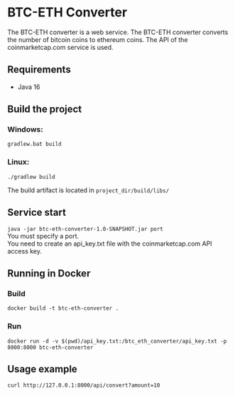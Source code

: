 # BTC-ETH Converter

The BTC-ETH converter is a web service. The BTC-ETH converter converts the number of bitcoin coins to ethereum coins. The API of the coinmarketcap.com service is used.

## Requirements
- Java 16

## Build the project
### Windows:
`gradlew.bat build`
### Linux:
`./gradlew build`

The build artifact is located in `project_dir/build/libs/`

## Service start
`java -jar btc-eth-converter-1.0-SNAPSHOT.jar port` 
<br>You must specify a port.
<br>You need to create an api_key.txt file with the coinmarketcap.com API access key.

## Running in Docker

### Build
`docker build -t btc-eth-converter .`

### Run
`docker run -d -v $(pwd)/api_key.txt:/btc_eth_converter/api_key.txt -p 8000:8000 btc-eth-converter`

## Usage example
`curl http://127.0.0.1:8000/api/convert?amount=10`
